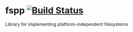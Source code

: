 # fspp [![Build Status](https://travis-ci.org/smessmer/fspp.svg?branch=master)](https://travis-ci.org/smessmer/fspp)
Library for implementing platform-independent filesystems
